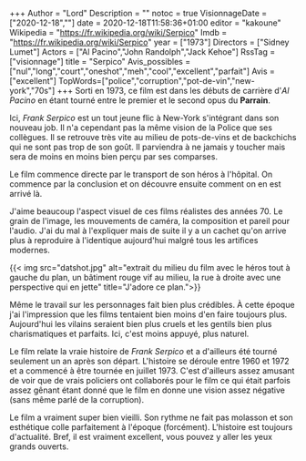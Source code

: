 +++
Author = "Lord"
Description = ""
notoc = true
VisionnageDate = ["2020-12-18",""]
date = 2020-12-18T11:58:36+01:00
editor = "kakoune"
Wikipedia = "https://fr.wikipedia.org/wiki/Serpico"
Imdb = "https://fr.wikipedia.org/wiki/Serpico"
year = ["1973"]
Directors = ["Sidney Lumet"]
Actors = ["Al Pacino","John Randolph","Jack Kehoe"]
RssTag = ["visionnage"]
title = "Serpico"
Avis_possibles = ["nul","long","court","oneshot","meh","cool","excellent","parfait"]
Avis = ["excellent"] 
TopWords=["police","corruption","pot-de-vin","new-york","70s"]
+++
Sorti en 1973, ce film est dans les débuts de carrière d'*Al Pacino* en étant tourné entre le premier et le second opus du **Parrain**.

Ici, *Frank Serpico* est un tout jeune flic à New-York s'intégrant dans son nouveau job.
Il n'a cependant pas la même vision de la Police que ses collègues.
Il se retrouve très vite au milieu de pots-de-vins et de backchichs qui ne sont pas trop de son goût.
Il parviendra à ne jamais y toucher mais sera de moins en moins bien perçu par ses comparses.

Le film commence directe par le transport de son héros à l'hôpital.
On commence par la conclusion et on découvre ensuite comment on en est arrivé là.

J'aime beaucoup l'aspect visuel de ces films réalistes des années 70.
Le grain de l'image, les mouvements de caméra, la composition et pareil pour l'audio.
J'ai du mal à l'expliquer mais de suite il y a un cachet qu'on arrive plus à reproduire à l'identique aujourd'hui malgré tous les artifices modernes.

{{< img src="datshot.jpg" alt="extrait du milieu du film avec le héros tout à gauche du plan, un bâtiment rouge vif au milieu, la rue à droite avec une perspective qui en jette" title="J'adore ce plan.">}}

Même le travail sur les personnages fait bien plus crédibles.
À cette époque j'ai l'impression que les films tentaient bien moins d'en faire toujours plus.
Aujourd'hui les vilains seraient bien plus cruels et les gentils bien plus charismatiques et parfaits.
Ici, c'est moins appuyé, plus naturel.

Le film relate la vraie histoire de *Frank Serpico* et a d'ailleurs été tourné seulement un an après son départ.
L'histoire se déroule entre 1960 et 1972 et a commencé à être tournée en juillet 1973.
C'est d'ailleurs assez amusant de voir que de vrais policiers ont collaborés pour le film ce qui était parfois assez gênant étant donné que le film en donne une vision assez négative (sans même parlé de la corruption).

Le film a vraiment super bien vieilli.
Son rythme ne fait pas molasson et son esthétique colle parfaitement à l'époque (forcément).
L'histoire est toujours d'actualité.
Bref, il est vraiment excellent, vous pouvez y aller les yeux grands ouverts.
